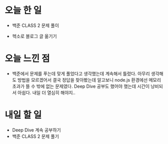 # 오늘 한 일

-   백준 CLASS 2 문제 풀이

-   헥소로 블로그 글 옮기기

# 오늘 느낀 점

-   백준에서 문제를 푸는데 맞게 풀었다고 생각했는데 계속해서 틀렸다. 아무리 생각해도 방법을 모르겠어서 결국 정답을 찾아봤는데 알고보니 node.js 환경에선 메모리초과가 뜰 수 밖에 없는 문제였다. Deep Dive 공부도 했어야 했는데 시간이 낭비되서 아쉽다. 내일 더 열심히 해야지..

# 내일 할 일

-   Deep Dive 계속 공부하기
-   백준 CLASS 2 문제 풀기
